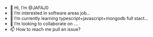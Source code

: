- 👋 Hi, I’m @JAFAJ0
- 👀 I’m interested in software areas job...
- 🌱 I’m currently learning typescript+javascript+mongodb full stact...
- 💞️ I’m looking to collaborate on ...
- 📫 How to reach me  pull an issue?

<!---
JAFAJ0/JAFAJ0 is a ✨ special ✨ repository because its `README.md` (this file) appears on your GitHub profile.
You can click the Preview link to take a look at your changes.
--->

